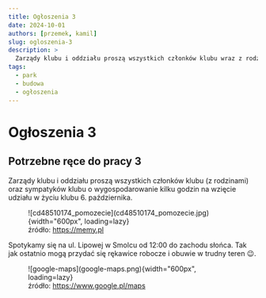 ```yaml
---
title: Ogłoszenia 3
date: 2024-10-01
authors: [przemek, kamil]
slug: ogloszenia-3
description: >
  Zarządy klubu i oddziału proszą wszystkich członków klubu wraz z rodzinami pomoc w przygotowaniu tereniu Parku do wysiewiu trawy...
tags:
  - park
  - budowa
  - ogłoszenia
---
```


# Ogłoszenia 3

## Potrzebne ręce do pracy 3

Zarządy klubu i oddziału proszą wszystkich członków klubu (z rodzinami) oraz sympatyków klubu o wygospodarowanie kilku godzin na wzięcie udziału w życiu klubu 6. października.

<figure markdown="span">
  ![cd48510174_pomozecie](cd48510174_pomozecie.jpg){width="600px", loading=lazy}
  <figcaption>źródło: <a href="https://memy.pl/mem_510174_pomozecie">https://memy.pl</a></figcaption>
</figure>

<!-- more -->
Spotykamy się na ul. Lipowej w Smolcu od 12:00 do zachodu słońca. Tak jak ostatnio mogą przydać się rękawice robocze i obuwie w trudny teren 😉.

<figure markdown="span">
  ![google-maps](google-maps.png){width="600px", loading=lazy}
  <figcaption>źródło: <a href ="https://www.google.pl/maps/place/Smolecki+Park+Łuczniczy+(w+budowie)/@51.0739286,16.8846432,198a,35y,39.42t/data=!3m1!1e3!4m14!1m7!3m6!1s0x470fc1003c8c3d37:0xd18599e12ab32d9e!2sSmolecki+Park+Łuczniczy+(w+budowie)!8m2!3d51.0760655!4d16.8857791!16s%2Fg%2F11y46_b5q4!3m5!1s0x470fc1003c8c3d37:0xd18599e12ab32d9e!8m2!3d51.0760655!4d16.8857791!16s%2Fg%2F11y46_b5q4?entry=ttu">https://www.google.pl/maps</a></figcaption>
</figure>
